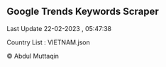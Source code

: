 

## Google Trends Keywords Scraper 
 
Last Update 22-02-2023 , 05:47:38

Country List :
VIETNAM.json



© Abdul Muttaqin 
